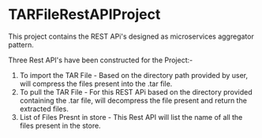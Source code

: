 # TARFileRestAPIProject

This project contains the REST APi's designed as microservices aggregator pattern.

Three Rest API's have been constructed for the Project:-

1. To import the TAR File - Based on the directory path provided by user, will compress the files present into the .tar file.
2. To pull the TAR File - For this REST APi based on the directory provided containing the .tar file, will decompress the file present and return the extracted files.
3. List of Files Presnt in store - This Rest API will list the name of all the files present in the store.
